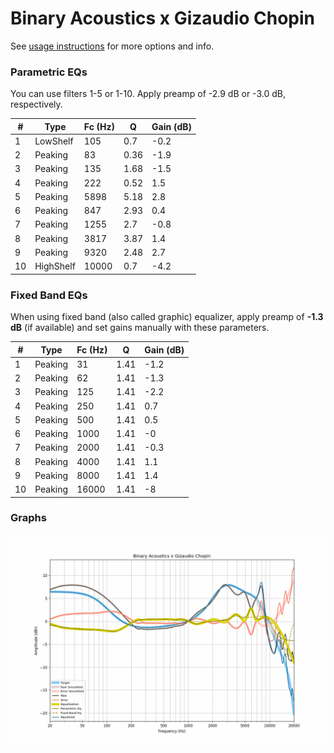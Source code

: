 # Binary Acoustics x Gizaudio Chopin
See [usage instructions](https://github.com/jaakkopasanen/AutoEq#usage) for more options and info.

### Parametric EQs
You can use filters 1-5 or 1-10. Apply preamp of -2.9 dB or -3.0 dB, respectively.

|   # | Type      |   Fc (Hz) |    Q |   Gain (dB) |
|-----|-----------|-----------|------|-------------|
|   1 | LowShelf  |       105 | 0.7  |        -0.2 |
|   2 | Peaking   |        83 | 0.36 |        -1.9 |
|   3 | Peaking   |       135 | 1.68 |        -1.5 |
|   4 | Peaking   |       222 | 0.52 |         1.5 |
|   5 | Peaking   |      5898 | 5.18 |         2.8 |
|   6 | Peaking   |       847 | 2.93 |         0.4 |
|   7 | Peaking   |      1255 | 2.7  |        -0.8 |
|   8 | Peaking   |      3817 | 3.87 |         1.4 |
|   9 | Peaking   |      9320 | 2.48 |         2.7 |
|  10 | HighShelf |     10000 | 0.7  |        -4.2 |

### Fixed Band EQs
When using fixed band (also called graphic) equalizer, apply preamp of **-1.3 dB** (if available) and set gains manually with these parameters.

|   # | Type    |   Fc (Hz) |    Q |   Gain (dB) |
|-----|---------|-----------|------|-------------|
|   1 | Peaking |        31 | 1.41 |        -1.2 |
|   2 | Peaking |        62 | 1.41 |        -1.3 |
|   3 | Peaking |       125 | 1.41 |        -2.2 |
|   4 | Peaking |       250 | 1.41 |         0.7 |
|   5 | Peaking |       500 | 1.41 |         0.5 |
|   6 | Peaking |      1000 | 1.41 |        -0   |
|   7 | Peaking |      2000 | 1.41 |        -0.3 |
|   8 | Peaking |      4000 | 1.41 |         1.1 |
|   9 | Peaking |      8000 | 1.41 |         1.4 |
|  10 | Peaking |     16000 | 1.41 |        -8   |

### Graphs
![](./Binary%20Acoustics%20x%20Gizaudio%20Chopin.png)
